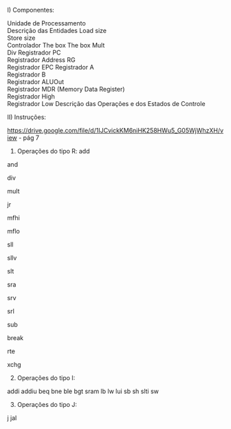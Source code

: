 I) Componentes:

Unidade de Processamento	
Descrição das Entidades	
Load size	
Store size	
Controlador	
The box	
The box 
Mult	
Div	
Registrador PC	
Registrador Address RG	
Registrador EPC	
Registrador A	
Registrador B	
Registrador ALUOut	
Registrador MDR (Memory Data Register)	
Registrador High	
Registrador Low	
Descrição das Operações e dos Estados de Controle	

II) Instruções:

https://drive.google.com/file/d/1IJCvickKM6niHK258HWu5_G05WjWhzXH/view - pág 7

1. Operações do tipo R:
add


and


div


mult


jr


mfhi


mflo


sll


sllv


slt


sra


srv


srl


sub


break


rte


xchg

2. Operações do tipo I:

addi
addiu
beq
bne
ble
bgt
sram
lb
lw
lui
sb
sh
slti
sw

3. Operações do tipo J:

j 
jal
